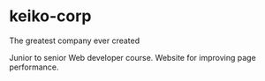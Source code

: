 # keiko-corp
The greatest company ever created

Junior to senior Web developer course.
Website for improving page performance.

